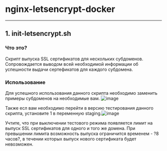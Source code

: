 # nginx-letsencrypt-docker 
__________________________
## **1. init-letsencrypt.sh**
### Что это?

  Скрипт выпуска SSL сертификатов для нескольких субдоменов. Сопровождается выводом всей необходимой информации об успешности выдачи сертефикатов для каждого субдомена.
  
### Использование

  Для успешного использования данного скрипта необходимо заменить примеры субдоменов на необходимые вам.
  ![image](https://user-images.githubusercontent.com/60391056/191938015-cfa3ac66-b934-49ce-9081-50fcd7a6cb4a.png)
  
  Также есл вам необходимо перейти в версию тестирования данного скрипта, установите 1 в переменную staging.![image](https://user-images.githubusercontent.com/60391056/191938447-0ac45e73-1aa5-40d6-8e10-7a221a6e110e.png)

  Учтите, что при выключении тестового режима появляется лимит на выпуск SSL сертификатов для одного и того же домена. При превышении лимита возможность выпуска ограничится временем - ?8 часов?, в течении которых выпуск нового сертификата будет невозможен.
